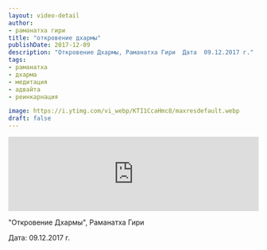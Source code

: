 ```yaml
---
layout: video-detail
author:
- раманатха гири
title: "откровение дхармы"
publishDate: 2017-12-09
description: "Откровение Дхармы, Раманатха Гири  Дата  09.12.2017 г."
tags: 
- раманатха
- дхарма
- медитация
- адвайта
- реинкарнация

image: https://i.ytimg.com/vi_webp/KTI1CcaHmc8/maxresdefault.webp
draft: false
---
```


<iframe width="100%" src="https://www.youtube.com/embed/KTI1CcaHmc8" frameborder="0" allowfullscreen=""></iframe> 

 "Откровение Дхармы", Раманатха Гири

 Дата: 09.12.2017 г.

  

 